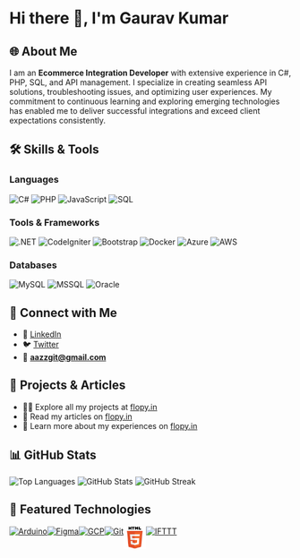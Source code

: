 # Hi there 👋, I'm Gaurav Kumar

## 🌐 About Me
I am an **Ecommerce Integration Developer** with extensive experience in C#, PHP, SQL, and API management. I specialize in creating seamless API solutions, troubleshooting issues, and optimizing user experiences. My commitment to continuous learning and exploring emerging technologies has enabled me to deliver successful integrations and exceed client expectations consistently.

## 🛠️ Skills & Tools

### Languages
![C#](https://img.shields.io/badge/C%23-239120?style=for-the-badge&logo=c-sharp&logoColor=white)
![PHP](https://img.shields.io/badge/PHP-777BB4?style=for-the-badge&logo=php&logoColor=white)
![JavaScript](https://img.shields.io/badge/JavaScript-F7DF1E?style=for-the-badge&logo=javascript&logoColor=black)
![SQL](https://img.shields.io/badge/SQL-003B57?style=for-the-badge&logo=sql&logoColor=white)

### Tools & Frameworks
![.NET](https://img.shields.io/badge/.NET-512BD4?style=for-the-badge&logo=dotnet&logoColor=white)
![CodeIgniter](https://img.shields.io/badge/CodeIgniter-EF4223?style=for-the-badge&logo=codeigniter&logoColor=white)
![Bootstrap](https://img.shields.io/badge/Bootstrap-7952B3?style=for-the-badge&logo=bootstrap&logoColor=white)
![Docker](https://img.shields.io/badge/Docker-2496ED?style=for-the-badge&logo=docker&logoColor=white)
![Azure](https://img.shields.io/badge/Azure-0078D4?style=for-the-badge&logo=microsoft-azure&logoColor=white)
![AWS](https://img.shields.io/badge/AWS-232F3E?style=for-the-badge&logo=amazon-aws&logoColor=white)

### Databases
![MySQL](https://img.shields.io/badge/MySQL-4479A1?style=for-the-badge&logo=mysql&logoColor=white)
![MSSQL](https://img.shields.io/badge/MSSQL-CC2927?style=for-the-badge&logo=microsoft-sql-server&logoColor=white)
![Oracle](https://img.shields.io/badge/Oracle-F80000?style=for-the-badge&logo=oracle&logoColor=white)

## 🔗 Connect with Me
- 💼 [LinkedIn](https://www.linkedin.com/in/flopy/)
- 🐦 [Twitter](https://twitter.com/rjflopy)
- 📧 **aazzgit@gmail.com**

## 🌟 Projects & Articles
- 👨‍💻 Explore all my projects at [flopy.in](https://www.linkedin.com/in/flopy/)
- 📝 Read my articles on [flopy.in]([https://flopy.in](https://www.linkedin.com/in/flopy/))
- 📄 Learn more about my experiences on [flopy.in](https://flopy.in)

## 📊 GitHub Stats

![Top Languages](https://github-readme-stats.vercel.app/api/top-langs?username=aazzroy&show_icons=true&locale=en&layout=compact&theme=radical)
![GitHub Stats](https://github-readme-stats.vercel.app/api?username=aazzroy&show_icons=true&locale=en&theme=radical)
![GitHub Streak](https://github-readme-streak-stats.herokuapp.com/?user=aazzroy&theme=radical)

## 🚀 Featured Technologies
<div style="display: flex; flex-wrap: wrap;">
  <a href="https://www.arduino.cc/" target="_blank" rel="noreferrer">
    <img src="https://cdn.worldvectorlogo.com/logos/arduino-1.svg" alt="Arduino" width="40" height="40"/>
  </a>
  <a href="https://www.figma.com/" target="_blank" rel="noreferrer">
    <img src="https://www.vectorlogo.zone/logos/figma/figma-icon.svg" alt="Figma" width="40" height="40"/>
  </a>
  <a href="https://cloud.google.com" target="_blank" rel="noreferrer">
    <img src="https://www.vectorlogo.zone/logos/google_cloud/google_cloud-icon.svg" alt="GCP" width="40" height="40"/>
  </a>
  <a href="https://git-scm.com/" target="_blank" rel="noreferrer">
    <img src="https://www.vectorlogo.zone/logos/git-scm/git-scm-icon.svg" alt="Git" width="40" height="40"/>
  </a>
  <a href="https://www.w3.org/html/" target="_blank" rel="noreferrer">
    <img src="https://raw.githubusercontent.com/devicons/devicon/master/icons/html5/html5-original-wordmark.svg" alt="HTML5" width="40" height="40"/>
  </a>
  <a href="https://ifttt.com/" target="_blank" rel="noreferrer">
    <img src="https://www.vectorlogo.zone/logos/ifttt/ifttt-ar21.svg" alt="IFTTT" width="40" height="40"/>
  </a>
</div>

<!-- Add more content or sections as needed -->

